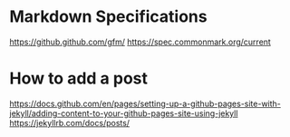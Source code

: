 # Markdown Specifications
https://github.github.com/gfm/
https://spec.commonmark.org/current

# How to add a post
https://docs.github.com/en/pages/setting-up-a-github-pages-site-with-jekyll/adding-content-to-your-github-pages-site-using-jekyll
https://jekyllrb.com/docs/posts/

